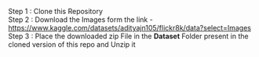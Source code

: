 Step 1 : Clone this Repository
<br>
Step 2 : Download the Images form the link - https://www.kaggle.com/datasets/adityajn105/flickr8k/data?select=Images
<br>
Step 3 : Place the downloaded zip File in the <b>Dataset</b> Folder present in the cloned version of this repo and Unzip it 
